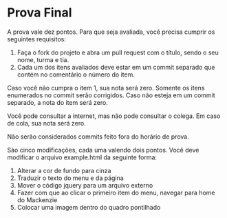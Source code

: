 Prova Final
==============================================

A prova vale dez pontos. Para que seja avaliada, você precisa cumprir os seguintes requisitos:

 1. Faça o fork do projeto e abra um pull request com o título, sendo o seu nome, turma e tia.
 2. Cada um dos itens avaliados deve estar em um commit separado que contém no comentário o número do item.

Caso você não cumpra o item 1, sua nota será zero. Somente
 os itens enumerados no commit serão corrigidos. Caso não esteja
  em um commit separado, a nota do item será zero.

Você pode consultar a internet, mas não pode consultar o colega.
Em caso de cola, sua nota será zero.

Não serão considerados commits feito fora do horário de prova.

Sào cinco modificações, cada uma valendo dois pontos.
Você deve modificar o arquivo example.html da seguinte forma:

1. Alterar a cor de fundo para cinza
2. Traduzir o texto do menu e da página
3. Mover o código jquery para um arquivo externo
4. Fazer com que ao clicar o primeiro item do menu, navegar para home do Mackenzie
5. Colocar uma imagem dentro do quadro pontilhado


